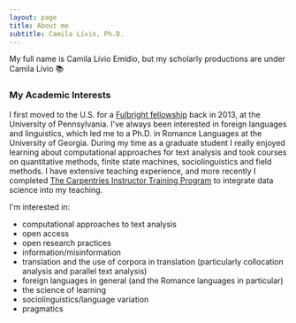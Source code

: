 ```yaml
---
layout: page
title: About me
subtitle: Camila Lívio, Ph.D.
---
```


My full name is Camila Lívio Emídio, but my scholarly productions are under Camila Lívio 📚 

### My Academic Interests
I first moved to the U.S. for a [Fulbright fellowship](https://foreign.fulbrightonline.org/about/flta-program) back in 2013, at the University of Pennsylvania. I've always been interested in foreign languages and linguistics, which led me to a Ph.D. in Romance Languages at the University of Georgia. During my time as a graduate student I really enjoyed learning about computational approaches for text analysis and took courses on quantitative methods, finite state machines, sociolinguistics and field methods. I have extensive teaching experience, and more recently I completed [The Carpentries Instructor Training Program](https://carpentries.org/index.html) to integrate data science into my teaching.


I'm interested in:
- computational approaches to text analysis 
- open access 
- open research practices
- information/misinformation
- translation and the use of corpora in translation (particularly collocation analysis and parallel text analysis)
- foreign languages in general (and the Romance languages in particular)
- the science of learning
- sociolinguistics/language variation
- pragmatics
  


